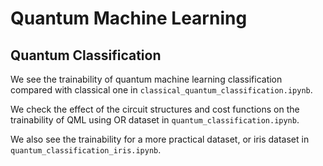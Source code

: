 # Quantum Machine Learning

## Quantum Classification

We see the trainability of quantum machine learning classification compared with classical one in `classical_quantum_classification.ipynb`.

We check the effect of the circuit structures and cost functions on the trainability of QML using OR dataset in `quantum_classification.ipynb`.

We also see the trainability for a more practical dataset, or iris dataset in `quantum_classification_iris.ipynb`.
